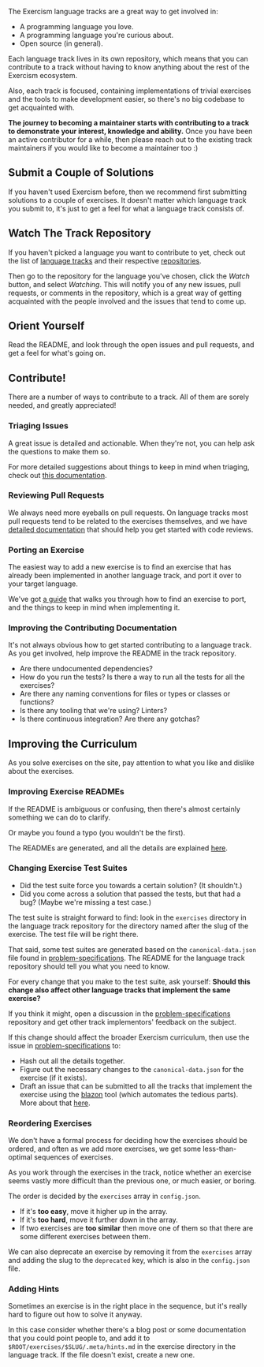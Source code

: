 [tracks]: https://exercism.io/tracks
[repositories]: https://github.com/exercism
[triaging-issues]: /you-can-help/triage-issues.md
[reviewing-prs]: /you-can-help/review-pull-requests.md
[porting]: /you-can-help/implement-an-exercise-from-specification.md
[problem-specifications]: https://github.com/exercism/problem-specifications
[blazon]: https://github.com/exercism/blazon
[blazon-process]: /you-can-help/improve-exercise-metadata.md
[fixing-readmes]: /language-tracks/exercises/anatomy/readmes.md

The Exercism language tracks are a great way to get involved in:

- A programming language you love.
- A programming language you're curious about.
- Open source (in general).

Each language track lives in its own repository, which means that you can contribute
to a track without having to know anything about the rest of the Exercism ecosystem.

Also, each track is focused, containing implementations of trivial exercises and the tools
to make development easier, so there's no big codebase to get acquainted with.

**The journey to becoming a maintainer starts with contributing to a track to demonstrate your interest, knowledge and ability.** Once you have been an active contributor for a while, then please reach out to the existing track maintainers if you would like to become a maintainer too :)

## Submit a Couple of Solutions

If you haven't used Exercism before, then we recommend first submitting solutions to a couple of
exercises. It doesn't matter which language track you submit to, it's just to get a feel
for what a language track consists of.

## Watch The Track Repository

If you haven't picked a language you want to contribute to yet, check out the list of [language tracks][tracks]
and their respective [repositories][repositories].

Then go to the repository for the language you've chosen, click the _Watch_ button, and select _Watching_.
This will notify you of any new issues, pull requests, or comments in the repository, which is a great way
of getting acquainted with the people involved and the issues that tend to come up.

## Orient Yourself

Read the README, and look through the open issues and pull requests, and get a feel for what's going on.

## Contribute!

There are a number of ways to contribute to a track. All of them are sorely needed, and greatly appreciated!

### Triaging Issues

A great issue is detailed and actionable. When they're not, you can help ask the questions to make them so.

For more detailed suggestions about things to keep in mind when triaging, check out [this documentation][triaging-issues].

### Reviewing Pull Requests

We always need more eyeballs on pull requests. On language tracks most pull requests tend to be related to
the exercises themselves, and we have [detailed documentation][reviewing-prs] that should help
you get started with code reviews.

### Porting an Exercise

The easiest way to add a new exercise is to find an exercise that has already been implemented in another language
track, and port it over to your target language.

We've got [a guide][porting] that walks you through how to find an exercise to port, and the things to
keep in mind when implementing it.

### Improving the Contributing Documentation

It's not always obvious how to get started contributing to a language track. As you get involved, help improve the
README in the track repository.

* Are there undocumented dependencies?
* How do you run the tests? Is there a way to run all the tests for all the exercises?
* Are there any naming conventions for files or types or classes or functions?
* Is there any tooling that we're using? Linters?
* Is there continuous integration? Are there any gotchas?

## Improving the Curriculum

As you solve exercises on the site, pay attention to what you like and dislike
about the exercises.

### Improving Exercise READMEs

If the README is ambiguous or confusing, then there's almost certainly
something we can do to clarify.

Or maybe you found a typo (you wouldn't be the first).

The READMEs are generated, and all the details are explained [here][fixing-readmes].

### Changing Exercise Test Suites

* Did the test suite force you towards a certain solution? (It shouldn't.)
* Did you come across a solution that passed the tests, but that had a bug?
  (Maybe we're missing a test case.)

The test suite is straight forward to find: look in the `exercises`
directory in the language track repository for the directory named after the
slug of the exercise. The test file will be right there.

That said, some test suites are generated based on the `canonical-data.json`
file found in [problem-specifications][]. The README for the language track repository
should tell you what you need to know.

For every change that you make to the test suite, ask yourself: **Should this
change also affect other language tracks that implement the same exercise?**

If you think it might, open a discussion in the [problem-specifications][] repository and get
other track implementors' feedback on the subject.

If this change should affect the broader Exercism curriculum, then use the
issue in [problem-specifications][] to:

- Hash out all the details together.
- Figure out the necessary changes to the `canonical-data.json` for the
  exercise (if it exists).
- Draft an issue that can be submitted to all the tracks that implement the
  exercise using the [blazon][] tool (which automates the tedious parts).
  More about that [here][blazon-process].

### Reordering Exercises

We don't have a formal process for deciding how the exercises should be
ordered, and often as we add more exercises, we get some less-than-optimal
sequences of exercises.

As you work through the exercises in the track, notice whether an exercise
seems vastly more difficult than the previous one, or much easier, or boring.

The order is decided by the `exercises` array in `config.json`.

* If it's **too easy**, move it higher up in the array.
* If it's **too hard**, move it further down in the array.
* If two exercises are **too similar** then move one of them so that there are
  some different exercises between them.

We can also deprecate an exercise by removing it from the `exercises` array
and adding the slug to the `deprecated` key, which is also in the
`config.json` file.

### Adding Hints

Sometimes an exercise is in the right place in the sequence, but it's really
hard to figure out how to solve it anyway.

In this case consider whether there's a blog post or some documentation that
you could point people to, and add it to `$ROOT/exercises/$SLUG/.meta/hints.md` in the exercise directory
in the language track. If the file doesn't exist, create a new one.
